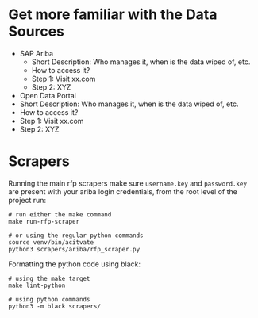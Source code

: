 # Get more familiar with the Data Sources
* SAP Ariba
  * Short Description: Who manages it, when is the data wiped of, etc.
  * How to access it?
   * Step 1: Visit xx.com
   * Step 2: XYZ
* Open Data Portal
 * Short Description: Who manages it, when is the data wiped of, etc.
 * How to access it?
  * Step 1: Visit xx.com
  * Step 2: XYZ

# Scrapers

Running the main rfp scrapers make sure `username.key` and `password.key` are present with your ariba login credentials, from the root level of the project run:
```shell
# run either the make command
make run-rfp-scraper

# or using the regular python commands
source venv/bin/acitvate
python3 scrapers/ariba/rfp_scraper.py
```

Formatting the python code using black:
```shell
# using the make target
make lint-python

# using python commands
python3 -m black scrapers/
```
